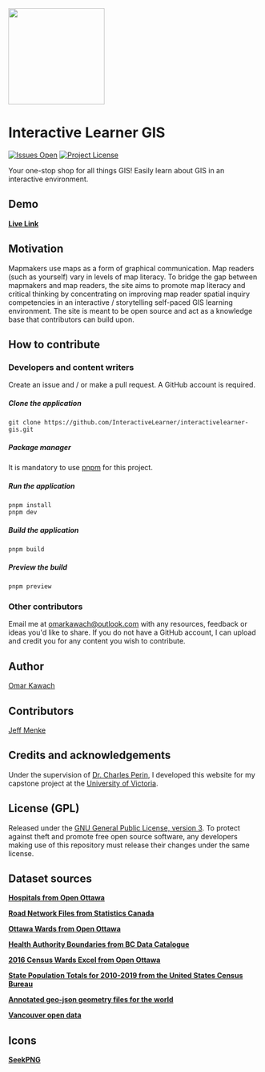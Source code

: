 <img src="https://github.com/InteractiveLearner/interactivelearner-gis/blob/main/docs/public/logo192.png" width="192px" height="192px" />

# Interactive Learner GIS

[![Issues Open](https://img.shields.io/github/issues/InteractiveLearner/interactivelearner-gis?style=flat-square)](https://github.com/InteractiveLearner/interactivelearner-gis/issues) [![Project License](https://img.shields.io/github/license/InteractiveLearner/interactivelearner-gis?style=flat-square)](https://github.com/InteractiveLearner/interactivelearner-gis/blob/main/LICENSE)

Your one-stop shop for all things GIS! Easily learn about GIS in an interactive environment. 

## Demo

**[Live Link](https://www.interactivelearner-gis.com/ )**

## Motivation
Mapmakers use maps as a form of graphical communication. Map readers (such as yourself) vary in levels of map literacy. To bridge the gap between mapmakers and map readers, the site aims to promote map literacy and critical thinking by concentrating on improving map reader spatial inquiry competencies in an interactive / storytelling self-paced GIS learning environment. The site is meant to be open source and act as a knowledge base that contributors can build upon. 

## How to contribute

### Developers and content writers

Create an issue and / or make a pull request. A GitHub account is required.

##### Clone the application

```
git clone https://github.com/InteractiveLearner/interactivelearner-gis.git
```

##### Package manager

It is mandatory to use [pnpm](https://pnpm.io/) for this project. 

##### Run the application

```
pnpm install
pnpm dev 
```

##### Build the application

```
pnpm build
```

##### Preview the build

```
pnpm preview
```

### Other contributors 

Email me at omarkawach@outlook.com with any resources, feedback or ideas you'd like to share. If you do not have a GitHub account, I can upload and credit you for any content you wish to contribute. 

## Author

[Omar Kawach](https://github.com/omarkawach)

## Contributors

[Jeff Menke](https://github.com/jmanke)
  
## Credits and acknowledgements

Under the supervision of [Dr. Charles Perin](http://charlesperin.net/), I developed this website for my capstone project at the [University of Victoria](https://www.uvic.ca/).

## License (GPL) 

Released under the [GNU General Public License, version 3](https://opensource.org/licenses/GPL-3.0). To protect against theft and promote free open source software, any developers making use of this repository must release their changes under the same license. 

## Dataset sources

**[Hospitals from Open Ottawa](https://open.ottawa.ca/datasets/b769ce497f2540aa962e602c983994d6_0?geometry=-76.050%2C45.348%2C-75.396%2C45.433)**

**[Road Network Files from Statistics Canada](https://www12.statcan.gc.ca/census-recensement/2011/geo/RNF-FRR/index-eng.cfm)**

**[Ottawa Wards from Open Ottawa](https://open.ottawa.ca/datasets/wards/explore?location=45.242656%2C-75.800844%2C0.90)**

**[Health Authority Boundaries from BC Data Catalogue](https://catalogue.data.gov.bc.ca/dataset/health-authority-boundaries)**

**[2016 Census Wards Excel from Open Ottawa](https://open.ottawa.ca/documents/2016-census-ward-data-1/about)**

**[State Population Totals for 2010-2019 from the United States Census Bureau]()**

**[Annotated geo-json geometry files for the world](https://github.com/johan/world.geo.json)**

**[Vancouver open data](https://opendata.vancouver.ca/pages/home/)**

## Icons

**[SeekPNG](https://www.seekpng.com/ks/clipart/)**